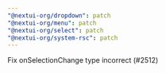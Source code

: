 ```yaml
---
"@nextui-org/dropdown": patch
"@nextui-org/menu": patch
"@nextui-org/select": patch
"@nextui-org/system-rsc": patch
---
```


Fix onSelectionChange type incorrect (#2512)
